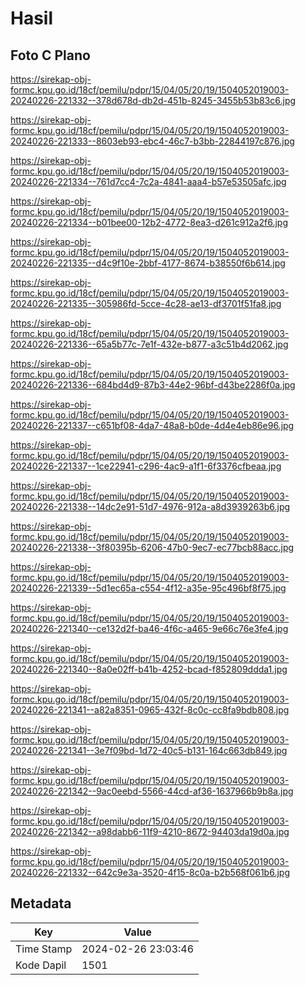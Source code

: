 # Hasil

## Foto C Plano

https://sirekap-obj-formc.kpu.go.id/18cf/pemilu/pdpr/15/04/05/20/19/1504052019003-20240226-221332--378d678d-db2d-451b-8245-3455b53b83c6.jpg

https://sirekap-obj-formc.kpu.go.id/18cf/pemilu/pdpr/15/04/05/20/19/1504052019003-20240226-221333--8603eb93-ebc4-46c7-b3bb-22844197c876.jpg

https://sirekap-obj-formc.kpu.go.id/18cf/pemilu/pdpr/15/04/05/20/19/1504052019003-20240226-221334--761d7cc4-7c2a-4841-aaa4-b57e53505afc.jpg

https://sirekap-obj-formc.kpu.go.id/18cf/pemilu/pdpr/15/04/05/20/19/1504052019003-20240226-221334--b01bee00-12b2-4772-8ea3-d261c912a2f6.jpg

https://sirekap-obj-formc.kpu.go.id/18cf/pemilu/pdpr/15/04/05/20/19/1504052019003-20240226-221335--d4c9f10e-2bbf-4177-8674-b38550f6b614.jpg

https://sirekap-obj-formc.kpu.go.id/18cf/pemilu/pdpr/15/04/05/20/19/1504052019003-20240226-221335--305986fd-5cce-4c28-ae13-df3701f51fa8.jpg

https://sirekap-obj-formc.kpu.go.id/18cf/pemilu/pdpr/15/04/05/20/19/1504052019003-20240226-221336--65a5b77c-7e1f-432e-b877-a3c51b4d2062.jpg

https://sirekap-obj-formc.kpu.go.id/18cf/pemilu/pdpr/15/04/05/20/19/1504052019003-20240226-221336--684bd4d9-87b3-44e2-96bf-d43be2286f0a.jpg

https://sirekap-obj-formc.kpu.go.id/18cf/pemilu/pdpr/15/04/05/20/19/1504052019003-20240226-221337--c651bf08-4da7-48a8-b0de-4d4e4eb86e96.jpg

https://sirekap-obj-formc.kpu.go.id/18cf/pemilu/pdpr/15/04/05/20/19/1504052019003-20240226-221337--1ce22941-c296-4ac9-a1f1-6f3376cfbeaa.jpg

https://sirekap-obj-formc.kpu.go.id/18cf/pemilu/pdpr/15/04/05/20/19/1504052019003-20240226-221338--14dc2e91-51d7-4976-912a-a8d3939263b6.jpg

https://sirekap-obj-formc.kpu.go.id/18cf/pemilu/pdpr/15/04/05/20/19/1504052019003-20240226-221338--3f80395b-6206-47b0-9ec7-ec77bcb88acc.jpg

https://sirekap-obj-formc.kpu.go.id/18cf/pemilu/pdpr/15/04/05/20/19/1504052019003-20240226-221339--5d1ec65a-c554-4f12-a35e-95c496bf8f75.jpg

https://sirekap-obj-formc.kpu.go.id/18cf/pemilu/pdpr/15/04/05/20/19/1504052019003-20240226-221340--ce132d2f-ba46-4f6c-a465-9e66c76e3fe4.jpg

https://sirekap-obj-formc.kpu.go.id/18cf/pemilu/pdpr/15/04/05/20/19/1504052019003-20240226-221340--8a0e02ff-b41b-4252-bcad-f852809ddda1.jpg

https://sirekap-obj-formc.kpu.go.id/18cf/pemilu/pdpr/15/04/05/20/19/1504052019003-20240226-221341--a82a8351-0965-432f-8c0c-cc8fa9bdb808.jpg

https://sirekap-obj-formc.kpu.go.id/18cf/pemilu/pdpr/15/04/05/20/19/1504052019003-20240226-221341--3e7f09bd-1d72-40c5-b131-164c663db849.jpg

https://sirekap-obj-formc.kpu.go.id/18cf/pemilu/pdpr/15/04/05/20/19/1504052019003-20240226-221342--9ac0eebd-5566-44cd-af36-1637966b9b8a.jpg

https://sirekap-obj-formc.kpu.go.id/18cf/pemilu/pdpr/15/04/05/20/19/1504052019003-20240226-221342--a98dabb6-11f9-4210-8672-94403da19d0a.jpg

https://sirekap-obj-formc.kpu.go.id/18cf/pemilu/pdpr/15/04/05/20/19/1504052019003-20240226-221332--642c9e3a-3520-4f15-8c0a-b2b568f061b6.jpg


## Metadata

| Key        | Value               |
| ---------- | ------------------- |
| Time Stamp | 2024-02-26 23:03:46 |
| Kode Dapil | 1501                |




